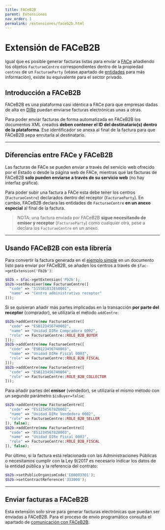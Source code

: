 ```yaml
---
title: FACeB2B
parent: Extensiones
nav_order: 1
permalink: /extensiones/faceb2b.html
---
```


# Extensión de FACeB2B
Igual que es posible generar facturas listas para enviar a [FACe](https://face.gob.es/) añadiendo los objetos `FacturaeCentre` correspondientes dentro de la propiedad `centres` de un `FacturaeParty` (véase apartado de [entidades](../entidades/) para más información), existe su equivalente para el sector privado.

## Introducción a FACeB2B
FACeB2B es una plataforma casi idéntica a FACe para que empresas dadas de alta en [DIRe](https://dire.gob.es/) puedan enviarse facturas electrónicas unas a otras.

Para poder enviar facturas de forma automatizada en FACeB2B los documentos XML creados **deben contener el ID del destinatario(s) dentro de la plataforma**. Ese identificador se anexa al final de la factura para que FACeB2B sepa enrutarla al destinatario.

---

## Diferencias entre FACe y FACeB2B
Las facturas de FACe se pueden enviar a través del servicio web ofrecido por el Estado o desde la página web de FACe, mientras que las facturas de FACeB2B **solo pueden enviarse a través de su servicio web** (no hay interfaz gráfica).

Para poder subir una factura a FACe esta debe tener los centros (`FacturaeCentre`) declarados dentro del receptor (`FacturaeParty`). En cambio, FACeB2B declara las entidades de `FacturaeCentre` **en un anexo especial** al final de la factura.

> NOTA: una factura enviada por FACeB2B **sigue necesitando de emisor y receptor** (`FacturaeParty`) como cualquier otra, pese a declara los `FacturaeCentre` en un anexo.

---

## Usando FACeB2B con esta librería
Para convertir la factura generada en el [ejemplo simple](../ejemplos/factura-simple.html) en un documento listo para enviar por FACeB2B, se añaden los centros a través de `$fac->getExtension('Fb2b')`:
```php
$b2b = $fac->getExtension('Fb2b');
$b2b->setReceiver(new FacturaeCentre([
  "code" => "51558103JES0001",
  "name" => "Centro administrativo receptor"
]));
```

Si se quisieran añadir más partes implicadas en la transacción **por parte del receptor** (comprador), se utilizaría el método `addCentre`:
```php
$b2b->addCentre(new FacturaeCentre([
  "code" => "ESB123456740002",
  "name" => "Unidad DIRe Compradora 0002",
  "role" => FacturaeCentre::ROLE_B2B_BUYER
]));
$b2b->addCentre(new FacturaeCentre([
  "code" => "ESB123456740003",
  "name" => "Unidad DIRe Fiscal 0003",
  "role" => FacturaeCentre::ROLE_B2B_FISCAL
]));
$b2b->addCentre(new FacturaeCentre([
  "code" => "ESB123456740004",
  "role" => FacturaeCentre::ROLE_B2B_COLLECTOR
]));
```

Para añadir partes del **emisor** (vendedor), se utilizaría el mismo método con un segundo parámetro `$isBuyer=false`:
```php
$b2b->addCentre(new FacturaeCentre([
  "code" => "ES12345678Z0002",
  "name" => "Unidad DIRe Vendedora 0002",
  "role" => FacturaeCentre::ROLE_B2B_SELLER
]), false);
$b2b->addCentre(new FacturaeCentre([
  "code" => "ES12345678Z0003",
  "name" => "Unidad DIRe Fiscal 0003",
  "role" => FacturaeCentre::ROLE_B2B_FISCAL
]), false);
```

Por último, si la factura está relacionada con las Administraciones Públicas o necesitamos cumplir con la Ley 9/2017 es necesario indicar los datos de la entidad pública y la referencia del contrato:
```php
$b2b->setPublicOrganismCode('E00003301');
$b2b->setContractReference('333000');
```

---

## Enviar facturas a FACeB2B
Esta extensión solo sirve para generar facturas electrónicas que puedan ser enviadas a FACeB2B. Para el proceso de envío programático consulta el apartado de [comunicación con FACeB2B](../envio-y-recepcion/faceb2b.html).
